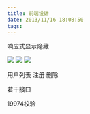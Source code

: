 ```yaml
---
title: 前端设计
date: 2013/11/16 18:08:50
tags:
---
```



响应式显示隐藏

  


  


  


<img src="768banner.jpg" class="visible-xs" />

<img src="996banner.jpg" class="visible-sm" />

<img src="banner.jpg" class="visible-md visible-lg" />

用户列表 注册 删除

  


若干接口

19974校验

  

